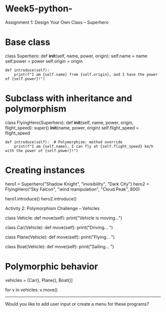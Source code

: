 # Week5-python-

Assignment 1: Design Your Own Class – Superhero 

# Base class
class Superhero:
    def __init__(self, name, power, origin):
        self.name = name
        self.power = power
        self.origin = origin

    def introduce(self):
        print(f"I am {self.name} from {self.origin}, and I have the power of {self.power}!")

# Subclass with inheritance and polymorphism
class FlyingHero(Superhero):
    def __init__(self, name, power, origin, flight_speed):
        super().__init__(name, power, origin)
        self.flight_speed = flight_speed

    def introduce(self):  # Polymorphism: method override
        print(f"I am {self.name}, I can fly at {self.flight_speed} km/h with the power of {self.power}!")

# Creating instances
hero1 = Superhero("Shadow Knight", "invisibility", "Dark City")
hero2 = FlyingHero("Sky Falcon", "wind manipulation", "Cloud Peak", 800)

hero1.introduce()
hero2.introduce()


Activity 2: Polymorphism Challenge – Vehicles

class Vehicle:
    def move(self):
        print("Vehicle is moving...")

class Car(Vehicle):
    def move(self):
        print("Driving... ")

class Plane(Vehicle):
    def move(self):
        print("Flying... ")

class Boat(Vehicle):
    def move(self):
        print("Sailing... ")

# Polymorphic behavior
vehicles = [Car(), Plane(), Boat()]

for v in vehicles:
    v.move()


---

Would you like to add user input or create a menu for these programs?


